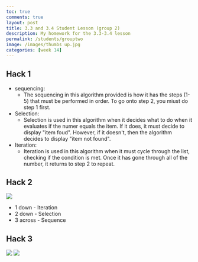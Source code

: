 ```yaml
---
toc: true
comments: true
layout: post
title: 3.3 and 3.4 Student Lesson (group 2)
description: My homework for the 3.3-3.4 lesson
permalink: /students/grouptwo
image: /images/thumbs up.jpg
categories: [week 14]
---
```


## Hack 1
- sequencing: 
    - The sequencing in this algorithm provided is how it has the steps (1-5) that must be performed in order. To go onto step 2, you miust do step 1 first.
- Selection:
    - Selection is used in this algorithm when it decides what to do when it evaluates if the numer equals the item. If it does, it must decide to display "item foud". However, if it doesn't, then the algorithm decides to display "item not found".
- Iteration:
    - Iteration is used in this algorithm when it must cycle through the list, checking if the condition is met. Once it has gone through all of the number, it returns to step 2 to repeat.

## Hack 2
![]({{site.baseurl}}/images/evaluatearithmeticexpressionhack3.3and3.4.jpg)
- 1 down - Iteration
- 2 down - Selection
- 3 across - Sequence


## Hack 3
![]({{site.baseurl}}/images/challengeproblemhackfrom3.3and3.4.jpg)
![]({{site.baseurl}}/images/funestactivityhackfrom3.3and3.4.jpg)